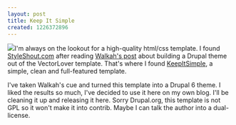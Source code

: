 ```yaml
--- 
layout: post
title: Keep It Simple
created: 1226372896
---
```

<p><img src="http://rdlopez.com/sites/all/themes/custom/keepitsimple/images/screenshot.png" class="float-left"  />I'm always on the lookout for a high-quality html/css template.  I found <a href="http://styleshout.com">StyleShout.com</a> after reading <a href="http://walkah.net/blog/walkah/vectorlover-drupal-theme">Walkah's post</a> about building a Drupal theme out of the VectorLover template.  That's where I found <a href="http://www.styleshout.com/templates/preview/KeepItSimple1-0/index.html">KeepItSimple</a>, a simple, clean and full-featured template.</p>

I've taken Walkah's cue and turned this template into a Drupal 6 theme.  I liked the results so much, I've decided to use it here on my own blog.  I'll be cleaning it up and releasing it here.  Sorry Drupal.org, this template is not GPL so it won't make it into contrib.  Maybe I can talk the author into a dual-license.
